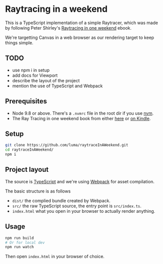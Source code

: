 # Raytracing in a weekend

This is a TypeScript implementation of a simple Raytracer, which was made by following Peter Shirley's
[Raytracing in one weekend](http://in1weekend.blogspot.com/2016/01/ray-tracing-in-one-weekend.html) ebook.

We're targetting Canvas in a web browser as our rendering target to keep things simple.

## TODO

* use npm i in setup
* add docs for Viewport
* describe the layout of the project
* mention the use of TypeScript and Webpack

## Prerequisites

* Node 9.8 or above. There's a `.nvmrc` file in the root dir if you use [nvm](https://github.com/creationix/nvm).
* The Ray Tracing in one weekend book from either [here](http://in1weekend.blogspot.com/2016/01/ray-tracing-in-one-weekend.html) or [on Kindle](https://www.amazon.com.au/Ray-Tracing-Weekend-Minibooks-Book-ebook/dp/B01B5AODD8/ref=sr_1_1?ie=UTF8&qid=1532488640&sr=8-1&keywords=Ray+Tracing+in+One+Weekend).


## Setup

``` bash
git clone https://github.com/luma/raytraceInAWeekend.git
cd raytraceInAWeekend/
npm i
```

## Project layout

The source is [TypeScript](https://www.typescriptlang.org/) and we're using [Webpack](https://webpack.js.org/) for asset compilation.

The basic structure is as follows

* `dist/` the complied bundle created by Webpack.
* `src/` the raw TypeScript source, the entry point is `src/index.ts`.
* `index.html` what you open in your browser to actually render anything.


## Usage

``` bash
npm run build
# Or for local dev
npm run watch
```

Then open `index.html` in your browser of choice.
